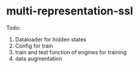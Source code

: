 # multi-representation-ssl
Todo: 
1. Dataloader for hidden states 
2. Config for train
3. train and test function of engines for training
4. data augmentation